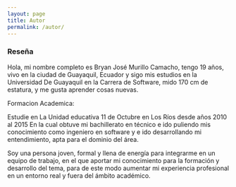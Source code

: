 ```yaml
---
layout: page
title: Autor
permalink: /autor/
---
```


### Reseña

<img style="float: right;" alt="" src="https://avatars3.githubusercontent.com/u/57508925?s=400&u=2cf623607f84b8d11b03f77140aee3db136731dc&v=4" />
Hola, mi nombre completo es Bryan José Murillo Camacho, tengo 19 años, vivo en la ciudad de Guayaquil, Ecuador y sigo mis estudios en la Universidad De Guayaquil en la Carrera de Software, mido 170 cm de estatura, y me gusta aprender cosas nuevas.

Formacion Academica:

Estudie en La Unidad educativa 11 de Octubre en Los Ríos desde años 2010 al 2015 En la cual obtuve mi bachillerato en técnico e ido puliendo mis conocimiento como ingeniero en software y e ido desarrollando mi entendimiento, apta para el dominio del área.

Soy una persona joven, formal y llena de energía para integrarme en un equipo de trabajo, en el que aportar mi conocimiento para la formación y desarrollo del tema, para de este modo aumentar mi experiencia profesional en un entorno real y fuera del ámbito académico.

